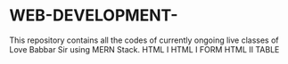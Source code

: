 # WEB-DEVELOPMENT-
This repository contains all the codes of currently ongoing live classes of Love Babbar Sir using MERN Stack.
HTML I
HTML I FORM
HTML II TABLE
